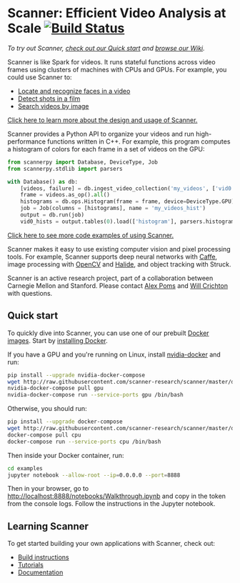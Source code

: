 # Scanner: Efficient Video Analysis at Scale [![Build Status](https://travis-ci.org/scanner-research/scanner.svg?branch=master)](https://travis-ci.org/scanner-research/scanner) #

_To try out Scanner, [check out our Quick start](https://github.com/scanner-research/scanner#quick-start) and [browse our Wiki](https://github.com/scanner-research/scanner/wiki)._

Scanner is like Spark for videos. It runs stateful functions across video frames using clusters of machines with CPUs and GPUs. For example, you could use Scanner to:

* [Locate and recognize faces in a video](https://github.com/scanner-research/scanner/blob/master/examples/face_detection/face_detect.py)
* [Detect shots in a film](https://github.com/scanner-research/scanner/blob/master/examples/shot_detection/shot_detect.py)
* [Search videos by image](https://github.com/scanner-research/scanner/blob/master/examples/reverse_image_search/search.py)

[Click here to learn more about the design and usage of Scanner.](https://github.com/scanner-research/scanner/wiki/Getting-started)

Scanner provides a Python API to organize your videos and run high-performance functions written in C++. For example, this program computes a histogram of colors for each frame in a set of videos on the GPU:

```python
from scannerpy import Database, DeviceType, Job
from scannerpy.stdlib import parsers

with Database() as db:
    [videos, failure] = db.ingest_video_collection('my_videos', ['vid0.mp4', 'vid1.mkv'])
    frame = videos.as_op().all()
    histograms = db.ops.Histogram(frame = frame, device=DeviceType.GPU)
    job = Job(columns = [histograms], name = 'my_videos_hist')
    output = db.run(job)
    vid0_hists = output.tables(0).load(['histogram'], parsers.histograms)
```

[Click here to see more code examples of using Scanner.](https://github.com/scanner-research/scanner/tree/master/examples/tutorial)

Scanner makes it easy to use existing computer vision and pixel processing tools. For example, Scanner supports deep neural networks with [Caffe](https://github.com/scanner-research/scanner/tree/master/examples/caffe), image processing with [OpenCV](https://github.com/scanner-research/scanner/blob/master/examples/opticalflow/flow.py) and [Halide](https://github.com/scanner-research/scanner/tree/master/examples/halide), and object tracking with Struck.

Scanner is an active research project, part of a collaboration between Carnegie Mellon and Stanford. Please contact [Alex Poms](https://github.com/apoms) and [Will Crichton](https://github.com/willcrichton) with questions.

## Quick start ##

To quickly dive into Scanner, you can use one of our prebuilt [Docker images](https://hub.docker.com/r/scannerresearch/scanner). Start by [installing Docker](https://docs.docker.com/engine/installation/#supported-platforms).

If you have a GPU and you're running on Linux, install [nvidia-docker](https://github.com/NVIDIA/nvidia-docker) and run:

```bash
pip install --upgrade nvidia-docker-compose
wget http://raw.githubusercontent.com/scanner-research/scanner/master/docker-compose.yml
nvidia-docker-compose pull gpu
nvidia-docker-compose run --service-ports gpu /bin/bash
```

Otherwise, you should run:


```bash
pip install --upgrade docker-compose
wget http://raw.githubusercontent.com/scanner-research/scanner/master/docker-compose.yml
docker-compose pull cpu
docker-compose run --service-ports cpu /bin/bash
```

Then inside your Docker container, run:

```bash
cd examples
jupyter notebook --allow-root --ip=0.0.0.0 --port=8888
```

Then in your browser, go to [http://localhost:8888/notebooks/Walkthrough.ipynb](http://localhost:8888/notebooks/Walkthrough.ipynb) and copy in the token from the console logs. Follow the instructions in the Jupyter notebook.

## Learning Scanner ##

To get started building your own applications with Scanner, check out:

* [Build instructions](https://github.com/scanner-research/scanner/wiki/Building-Scanner)
* [Tutorials](https://github.com/scanner-research/scanner/wiki/Getting-started)
* [Documentation](https://github.com/scanner-research/scanner/wiki/Documentation)
